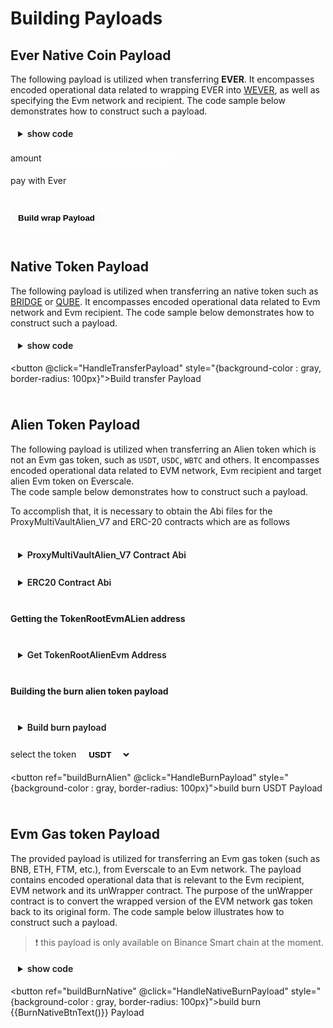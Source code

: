 # Building Payloads

<div class="buildPayload">

## Ever Native Coin Payload

The following payload is utilized when transferring **EVER**. It encompasses encoded operational data related to wrapping EVER into [WEVER](../../../../../docs/addresses.md#wever), as well as specifying the Evm network and recipient. The code sample below demonstrates how to construct such a payload.

<details>
<summary>show code</summary>

```typescript
//initial the Tvm provider as mentioned in prerequisites section

/**
* Encodes evm data into a cell
* @param addr {uint160} : Evm recipient address. Example: "0x0000000000000000000000000000000000000000"
* @param chainId {uint256} : Evm network chain id. Example: "56"
* @callback {tuple} default for child params because of direct token transferring between MultiVault contract and user
*/
const transferPayload = await provider.packIntoCell({
    data: {
      addr: evmRecipient,
      chainId: chainId,
      callback: {
        recipient: "0x0000000000000000000000000000000000000000",
        payload: "",
        strict: false,
      },
    },
    structure: [
      { name: "addr", type: "uint160" },
      { name: "chainId", type: "uint256" },
      {
        name: "callback",
        type: "tuple",
        components: [
          { name: "recipient", type: "uint160" },
          { name: "payload", type: "cell" },
          { name: "strict", type: "bool" },
        ] as const,
      },
    ] as const,
  });

// {randomNonce} is used when encoding and deriving the deployed event address
function getRandomUint(bits: 8 | 16 | 32 | 64 | 128 | 160 | 256 = 32): string {
// eslint-disable-next-line no-bitwise
return Math.abs(~~(Math.random() \* 2 \*\* bits) | 0).toString();
}
let randomNonce: string = getRandomUint();

// base encoded data
const data = await provider.packIntoCell({
data: {
nonce: randomNonce,
network: 1,
transferPayload: transferPayload.boc, // boc is payload string
},
structure: [
{ name: "nonce", type: "uint32" },
{ name: "network", type: "uint8" },
{ name: "transferPayload", type: "cell" },
] as const,
});

// {remainingGasTo} will be Ever user address if asset releasing is done manually and Event closer if automatically.
const remainingGasTo = releaseByEver ? EventCloser : everSender;
/**
* Encodes data about the EVER wrapper
* @param to {address} : WEVER receiver, must be ProxyMultiVaultNativeV_4 which can be found in addresses.
* @param amount {uint128} : Ever amount. Example: "1000000000".
* @param remainingGasTo {address} : remaining gas receiver Ever address. Example: "0:0000000000000000000000000000000000000000000000000000000000000000".
*/
const compounderPayload = await provider.packIntoCell({
data: {
to: ProxyMultiVaultNativeV_4,
amount: locklift.utils.toNano(amount),
remainingGasTo,
payload: data.boc, // boc is payload string
},
structure: [
{ name: "to", type: "address" },
{ name: "amount", type: "uint128" },
{ name: "remainingGasTo", type: "address" },
{ name: "payload", type: "cell" },
] as const,
});
// boc contains the TvmCell payload string and is used as payload.
const boc: string = compounderPayload.boc;

```

</details>

<label for="amount">amount </label>
<input ref="amount" type="number"/>
<br/>

<label class="container">pay with Ever
<input class="checkboxInput" ref="everPay" type="checkbox">
<span class="checkmark"></span>
</label>

<br/>
<button @click="HandleWrapPayload" style="{background-color : gray, border-radius: 100px}">Build wrap Payload</button>

<p class="output-p" ref="wrapPayloadOutput"></p>

## Native Token Payload

The following payload is utilized when transferring an native token such as [BRIDGE](../../../../../docs/addresses.md#bridge) or [QUBE](../../../../../docs/addresses.md#qube). It encompasses encoded operational data related to Evm network and Evm recipient. The code sample below demonstrates how to construct such a payload.

<details>
<summary>show code</summary>

```typescript
//initial the Tvm provider as mentioned in prerequisites section

/**
* Encodes evm data into a cell
* @param addr {uint160} : Evm recipient address. Example: "0x0000000000000000000000000000000000000000"
* @param chainId {uint256} : Evm network chain id. Example: "56"
* @callback {tuple} default for child params because of direct token transferring between MultiVault contract and user

*/
 const transferPayload = await provider.packIntoCell({
    data: {
      addr: evmRecipient,
      chainId: chainId,
      callback: {
        recipient: "0x0000000000000000000000000000000000000000",
        payload: "",
        strict: false,
      },
    },
    structure: [
      { name: "addr", type: "uint160" },
      { name: "chainId", type: "uint256" },
      {
        name: "callback",
        type: "tuple",
        components: [
          { name: "recipient", type: "uint160" },
          { name: "payload", type: "cell" },
          { name: "strict", type: "bool" },
        ] as const,
      },
    ] as const,
  });

  // {randomNonce} is used when encoding and deriving the deployed event address
  function getRandomUint(bits: 8 | 16 | 32 | 64 | 128 | 160 | 256 = 32): string {
  // eslint-disable-next-line no-bitwise
  return Math.abs(~~(Math.random() \* 2 \*\* bits) | 0).toString();
  }
  let randomNonce: string = getRandomUint();

  // base encoded data
  const data = await provider.packIntoCell({
    data: {
      nonce: randomNonce,
      network: 1,
      transferPayload: transferPayload.boc, // boc is payload string
    },
    structure: [
      { name: "nonce", type: "uint32" },
      { name: "network", type: "uint8" },
      { name: "transferPayload", type: "cell" },
    ] as const,
  });

  // boc contains the TvmCell payload string and is used as payload
  const boc: string = data.boc;

```

</details>

<button @click="HandleTransferPayload" style="{background-color : gray, border-radius: 100px}">Build transfer Payload</button>

<p class="output-p" ref="transferPayloadOutput"></p>

## Alien Token Payload

The following payload is utilized when transferring an Alien token which is not an Evm gas token, such as `USDT`, `USDC`, `WBTC` and others. It encompasses encoded operational data related to EVM network, Evm recipient and target alien Evm token on Everscale.\
The code sample below demonstrates how to construct such a payload.

To accomplish that, it is necessary to obtain the Abi files for the ProxyMultiVaultAlien_V7 and ERC-20 contracts which are as follows

<br/>
<details>
<summary>ProxyMultiVaultAlien_V7 Contract Abi</summary>

```typescript
const ProxyMultiVaultAlienV_7Abi = {
  "ABI version": 2,
  version: "2.2",
  header: ["pubkey", "time"],
  functions: [
    {
      name: "constructor",
      inputs: [{ name: "owner_", type: "address" }],
      outputs: [],
    },
    {
      name: "apiVersion",
      inputs: [{ name: "answerId", type: "uint32" }],
      outputs: [{ name: "value0", type: "uint8" }],
    },
    {
      name: "upgrade",
      inputs: [{ name: "code", type: "cell" }],
      outputs: [],
    },
    {
      name: "deriveMergeRouter",
      inputs: [
        { name: "answerId", type: "uint32" },
        { name: "token", type: "address" },
      ],
      outputs: [{ name: "router", type: "address" }],
    },
    {
      name: "deployMergeRouter",
      inputs: [{ name: "token", type: "address" }],
      outputs: [],
    },
    {
      name: "setMergeRouter",
      inputs: [{ name: "_mergeRouter", type: "cell" }],
      outputs: [],
    },
    {
      name: "deriveMergePool",
      inputs: [
        { name: "answerId", type: "uint32" },
        { name: "nonce", type: "uint256" },
      ],
      outputs: [{ name: "pool", type: "address" }],
    },
    {
      name: "deployMergePool",
      inputs: [
        { name: "nonce", type: "uint256" },
        { name: "tokens", type: "address[]" },
        { name: "canonId", type: "uint256" },
      ],
      outputs: [],
    },
    {
      name: "mintTokensByMergePool",
      inputs: [
        { name: "nonce", type: "uint256" },
        { name: "token", type: "address" },
        { name: "amount", type: "uint128" },
        { name: "recipient", type: "address" },
        { name: "remainingGasTo", type: "address" },
        { name: "payload", type: "cell" },
      ],
      outputs: [],
    },
    {
      name: "withdrawTokensToEVMByMergePool",
      inputs: [
        { name: "nonce", type: "uint256" },
        { name: "token", type: "address" },
        { name: "amount", type: "uint128" },
        { name: "recipient", type: "uint160" },
        { name: "remainingGasTo", type: "address" },
        {
          components: [
            { name: "recipient", type: "uint160" },
            { name: "payload", type: "bytes" },
            { name: "strict", type: "bool" },
          ],
          name: "callback",
          type: "tuple",
        },
      ],
      outputs: [],
    },
    {
      name: "withdrawTokensToSolanaByMergePool",
      inputs: [
        { name: "nonce", type: "uint256" },
        { name: "token", type: "address" },
        { name: "amount", type: "uint128" },
        { name: "recipient", type: "uint256" },
        { name: "remainingGasTo", type: "address" },
        {
          components: [
            { name: "account", type: "uint256" },
            { name: "readOnly", type: "bool" },
            { name: "isSigner", type: "bool" },
          ],
          name: "executeAccounts",
          type: "tuple[]",
        },
      ],
      outputs: [],
    },
    {
      name: "upgradeMergePool",
      inputs: [{ name: "pool", type: "address" }],
      outputs: [],
    },
    {
      name: "setMergePoolPlatform",
      inputs: [{ name: "_mergePoolPlatform", type: "cell" }],
      outputs: [],
    },
    {
      name: "setMergePool",
      inputs: [{ name: "_mergePool", type: "cell" }],
      outputs: [],
    },
    {
      name: "onAcceptTokensBurn",
      inputs: [
        { name: "amount", type: "uint128" },
        { name: "value1", type: "address" },
        { name: "value2", type: "address" },
        { name: "remainingGasTo", type: "address" },
        { name: "payload", type: "cell" },
      ],
      outputs: [],
    },
    {
      name: "onEventConfirmedExtended",
      inputs: [
        {
          components: [
            {
              components: [
                { name: "eventTransaction", type: "uint256" },
                { name: "eventIndex", type: "uint32" },
                { name: "eventData", type: "cell" },
                { name: "eventBlockNumber", type: "uint32" },
                { name: "eventBlock", type: "uint256" },
              ],
              name: "voteData",
              type: "tuple",
            },
            { name: "configuration", type: "address" },
            { name: "staking", type: "address" },
            { name: "chainId", type: "uint32" },
          ],
          name: "value0",
          type: "tuple",
        },
        { name: "meta", type: "cell" },
        { name: "remainingGasTo", type: "address" },
      ],
      outputs: [],
    },
    {
      name: "onSolanaEventConfirmedExtended",
      inputs: [
        {
          components: [
            {
              components: [
                { name: "accountSeed", type: "uint128" },
                { name: "slot", type: "uint64" },
                { name: "blockTime", type: "uint64" },
                { name: "txSignature", type: "string" },
                { name: "eventData", type: "cell" },
              ],
              name: "voteData",
              type: "tuple",
            },
            { name: "configuration", type: "address" },
            { name: "staking", type: "address" },
          ],
          name: "value0",
          type: "tuple",
        },
        { name: "meta", type: "cell" },
        { name: "remainingGasTo", type: "address" },
      ],
      outputs: [],
    },
    {
      name: "mint",
      inputs: [
        { name: "token", type: "address" },
        { name: "amount", type: "uint128" },
        { name: "recipient", type: "address" },
        { name: "payload", type: "cell" },
      ],
      outputs: [],
    },
    {
      name: "burn",
      inputs: [
        { name: "token", type: "address" },
        { name: "amount", type: "uint128" },
        { name: "walletOwner", type: "address" },
      ],
      outputs: [],
    },
    {
      name: "deployEVMAlienToken",
      inputs: [
        { name: "chainId", type: "uint256" },
        { name: "token", type: "uint160" },
        { name: "name", type: "string" },
        { name: "symbol", type: "string" },
        { name: "decimals", type: "uint8" },
        { name: "remainingGasTo", type: "address" },
      ],
      outputs: [],
    },
    {
      name: "deploySolanaAlienToken",
      inputs: [
        { name: "token", type: "uint256" },
        { name: "name", type: "string" },
        { name: "symbol", type: "string" },
        { name: "decimals", type: "uint8" },
        { name: "remainingGasTo", type: "address" },
      ],
      outputs: [],
    },
    {
      name: "deriveEVMAlienTokenRoot",
      inputs: [
        { name: "answerId", type: "uint32" },
        { name: "chainId", type: "uint256" },
        { name: "token", type: "uint160" },
        { name: "name", type: "string" },
        { name: "symbol", type: "string" },
        { name: "decimals", type: "uint8" },
      ],
      outputs: [{ name: "value0", type: "address" }],
    },
    {
      name: "deriveSolanaAlienTokenRoot",
      inputs: [
        { name: "answerId", type: "uint32" },
        { name: "token", type: "uint256" },
        { name: "name", type: "string" },
        { name: "symbol", type: "string" },
        { name: "decimals", type: "uint8" },
      ],
      outputs: [{ name: "value0", type: "address" }],
    },
    {
      name: "getConfiguration",
      inputs: [{ name: "answerId", type: "uint32" }],
      outputs: [
        {
          components: [
            { name: "everscaleConfiguration", type: "address" },
            { name: "evmConfigurations", type: "address[]" },
            { name: "alienTokenRootCode", type: "cell" },
            { name: "alienTokenWalletCode", type: "cell" },
            { name: "alienTokenWalletPlatformCode", type: "cell" },
          ],
          name: "value0",
          type: "tuple",
        },
        {
          components: [
            { name: "everscaleConfiguration", type: "address" },
            { name: "solanaConfiguration", type: "address" },
            { name: "alienTokenRootCode", type: "cell" },
            { name: "alienTokenWalletCode", type: "cell" },
            { name: "alienTokenWalletPlatformCode", type: "cell" },
          ],
          name: "value1",
          type: "tuple",
        },
      ],
    },
    {
      name: "setEVMConfiguration",
      inputs: [
        {
          components: [
            { name: "everscaleConfiguration", type: "address" },
            { name: "evmConfigurations", type: "address[]" },
            { name: "alienTokenRootCode", type: "cell" },
            { name: "alienTokenWalletCode", type: "cell" },
            { name: "alienTokenWalletPlatformCode", type: "cell" },
          ],
          name: "_config",
          type: "tuple",
        },
        { name: "remainingGasTo", type: "address" },
      ],
      outputs: [],
    },
    {
      name: "setSolanaConfiguration",
      inputs: [
        {
          components: [
            { name: "everscaleConfiguration", type: "address" },
            { name: "solanaConfiguration", type: "address" },
            { name: "alienTokenRootCode", type: "cell" },
            { name: "alienTokenWalletCode", type: "cell" },
            { name: "alienTokenWalletPlatformCode", type: "cell" },
          ],
          name: "_config",
          type: "tuple",
        },
        { name: "remainingGasTo", type: "address" },
      ],
      outputs: [],
    },
    {
      name: "setManager",
      inputs: [{ name: "_manager", type: "address" }],
      outputs: [],
    },
    {
      name: "sendMessage",
      inputs: [
        { name: "recipient", type: "address" },
        { name: "message", type: "cell" },
      ],
      outputs: [],
    },
    {
      name: "transferOwnership",
      inputs: [{ name: "newOwner", type: "address" }],
      outputs: [],
    },
    {
      name: "renounceOwnership",
      inputs: [],
      outputs: [],
    },
    {
      name: "owner",
      inputs: [],
      outputs: [{ name: "owner", type: "address" }],
    },
    {
      name: "manager",
      inputs: [],
      outputs: [{ name: "manager", type: "address" }],
    },
    {
      name: "mergeRouter",
      inputs: [],
      outputs: [{ name: "mergeRouter", type: "cell" }],
    },
    {
      name: "mergePool",
      inputs: [],
      outputs: [{ name: "mergePool", type: "cell" }],
    },
    {
      name: "mergePoolPlatform",
      inputs: [],
      outputs: [{ name: "mergePoolPlatform", type: "cell" }],
    },
    {
      name: "mergePoolVersion",
      inputs: [],
      outputs: [{ name: "mergePoolVersion", type: "uint8" }],
    },
    {
      name: "_randomNonce",
      inputs: [],
      outputs: [{ name: "_randomNonce", type: "uint256" }],
    },
  ],
  data: [{ key: 1, name: "_randomNonce", type: "uint256" }],
  events: [
    {
      name: "OwnershipTransferred",
      inputs: [
        { name: "previousOwner", type: "address" },
        { name: "newOwner", type: "address" },
      ],
      outputs: [],
    },
    {
      name: "SolanaAlienTransfer",
      inputs: [
        { name: "base_token", type: "uint256" },
        { name: "name", type: "string" },
        { name: "symbol", type: "string" },
        { name: "decimals", type: "uint8" },
        { name: "amount", type: "uint128" },
        { name: "sol_amount", type: "uint64" },
        { name: "recipient", type: "address" },
        { name: "payload", type: "bytes" },
      ],
      outputs: [],
    },
    {
      name: "EVMAlienTransfer",
      inputs: [
        { name: "token", type: "uint160" },
        { name: "amount", type: "uint128" },
        { name: "recipient", type: "uint160" },
        { name: "chainId", type: "uint256" },
        { name: "callback_recipient", type: "uint160" },
        { name: "callback_payload", type: "bytes" },
        { name: "callback_strict", type: "bool" },
      ],
      outputs: [],
    },
  ],
  fields: [
    { name: "_pubkey", type: "uint256" },
    { name: "_timestamp", type: "uint64" },
    { name: "_constructorFlag", type: "bool" },
    { name: "owner", type: "address" },
    {
      components: [
        { name: "everscaleConfiguration", type: "address" },
        { name: "solanaConfiguration", type: "address" },
        { name: "alienTokenRootCode", type: "cell" },
        { name: "alienTokenWalletCode", type: "cell" },
        { name: "alienTokenWalletPlatformCode", type: "cell" },
      ],
      name: "solanaConfiguration",
      type: "tuple",
    },
    {
      components: [
        { name: "everscaleConfiguration", type: "address" },
        { name: "evmConfigurations", type: "address[]" },
        { name: "alienTokenRootCode", type: "cell" },
        { name: "alienTokenWalletCode", type: "cell" },
        { name: "alienTokenWalletPlatformCode", type: "cell" },
      ],
      name: "evmConfiguration",
      type: "tuple",
    },
    { name: "api_version", type: "uint8" },
    { name: "manager", type: "address" },
    { name: "mergeRouter", type: "cell" },
    { name: "mergePool", type: "cell" },
    { name: "mergePoolPlatform", type: "cell" },
    { name: "mergePoolVersion", type: "uint8" },
    { name: "_randomNonce", type: "uint256" },
  ],
} as const;
```

</details>

<br/>
<details>
<summary>ERC20 Contract Abi</summary>

```typescript
const ERC20Abi = {
  _format: "hh-sol-artifact-1",
  contractName: "ERC20",
  sourceName: "@openzeppelin/contracts/token/ERC20/ERC20.sol",
  abi: [
    {
      inputs: [
        {
          internalType: "string",
          name: "name_",
          type: "string",
        },
        {
          internalType: "string",
          name: "symbol_",
          type: "string",
        },
      ],
      stateMutability: "nonpayable",
      type: "constructor",
    },
    {
      anonymous: false,
      inputs: [
        {
          indexed: true,
          internalType: "address",
          name: "owner",
          type: "address",
        },
        {
          indexed: true,
          internalType: "address",
          name: "spender",
          type: "address",
        },
        {
          indexed: false,
          internalType: "uint256",
          name: "value",
          type: "uint256",
        },
      ],
      name: "Approval",
      type: "event",
    },
    {
      anonymous: false,
      inputs: [
        {
          indexed: true,
          internalType: "address",
          name: "from",
          type: "address",
        },
        {
          indexed: true,
          internalType: "address",
          name: "to",
          type: "address",
        },
        {
          indexed: false,
          internalType: "uint256",
          name: "value",
          type: "uint256",
        },
      ],
      name: "Transfer",
      type: "event",
    },
    {
      inputs: [
        {
          internalType: "address",
          name: "owner",
          type: "address",
        },
        {
          internalType: "address",
          name: "spender",
          type: "address",
        },
      ],
      name: "allowance",
      outputs: [
        {
          internalType: "uint256",
          name: "",
          type: "uint256",
        },
      ],
      stateMutability: "view",
      type: "function",
    },
    {
      inputs: [
        {
          internalType: "address",
          name: "spender",
          type: "address",
        },
        {
          internalType: "uint256",
          name: "amount",
          type: "uint256",
        },
      ],
      name: "approve",
      outputs: [
        {
          internalType: "bool",
          name: "",
          type: "bool",
        },
      ],
      stateMutability: "nonpayable",
      type: "function",
    },
    {
      inputs: [
        {
          internalType: "address",
          name: "account",
          type: "address",
        },
      ],
      name: "balanceOf",
      outputs: [
        {
          internalType: "uint256",
          name: "",
          type: "uint256",
        },
      ],
      stateMutability: "view",
      type: "function",
    },
    {
      inputs: [],
      name: "decimals",
      outputs: [
        {
          internalType: "uint8",
          name: "",
          type: "uint8",
        },
      ],
      stateMutability: "view",
      type: "function",
    },
    {
      inputs: [
        {
          internalType: "address",
          name: "spender",
          type: "address",
        },
        {
          internalType: "uint256",
          name: "subtractedValue",
          type: "uint256",
        },
      ],
      name: "decreaseAllowance",
      outputs: [
        {
          internalType: "bool",
          name: "",
          type: "bool",
        },
      ],
      stateMutability: "nonpayable",
      type: "function",
    },
    {
      inputs: [
        {
          internalType: "address",
          name: "spender",
          type: "address",
        },
        {
          internalType: "uint256",
          name: "addedValue",
          type: "uint256",
        },
      ],
      name: "increaseAllowance",
      outputs: [
        {
          internalType: "bool",
          name: "",
          type: "bool",
        },
      ],
      stateMutability: "nonpayable",
      type: "function",
    },
    {
      inputs: [],
      name: "name",
      outputs: [
        {
          internalType: "string",
          name: "",
          type: "string",
        },
      ],
      stateMutability: "view",
      type: "function",
    },
    {
      inputs: [],
      name: "symbol",
      outputs: [
        {
          internalType: "string",
          name: "",
          type: "string",
        },
      ],
      stateMutability: "view",
      type: "function",
    },
    {
      inputs: [],
      name: "totalSupply",
      outputs: [
        {
          internalType: "uint256",
          name: "",
          type: "uint256",
        },
      ],
      stateMutability: "view",
      type: "function",
    },
    {
      inputs: [
        {
          internalType: "address",
          name: "to",
          type: "address",
        },
        {
          internalType: "uint256",
          name: "amount",
          type: "uint256",
        },
      ],
      name: "transfer",
      outputs: [
        {
          internalType: "bool",
          name: "",
          type: "bool",
        },
      ],
      stateMutability: "nonpayable",
      type: "function",
    },
    {
      inputs: [
        {
          internalType: "address",
          name: "from",
          type: "address",
        },
        {
          internalType: "address",
          name: "to",
          type: "address",
        },
        {
          internalType: "uint256",
          name: "amount",
          type: "uint256",
        },
      ],
      name: "transferFrom",
      outputs: [
        {
          internalType: "bool",
          name: "",
          type: "bool",
        },
      ],
      stateMutability: "nonpayable",
      type: "function",
    },
  ],
  bytecode: "",
  deployedBytecode: "",
  linkReferences: {},
  deployedLinkReferences: {},
};
```

</details>
<br/>

#### Getting the TokenRootEvmALien address

<br/>
<details>
<summary>Get TokenRootAlienEvm Address</summary>

```typescript
// Import the following libraries
import { ethers } from "ethers";
import ERC20Abi from "../artifacts/EvmAbi/abi/ERC20.json";

//Initialize the Evm and Tvm provider

/**
 * Fetches the ProxyMultiVaultAlienV_7 contract.
 * @param ProxyMultivaultAlienV_7Abi {JSON} The ProxyMultiVaultAlienV_7 contract abi
 * @param ProxyMultiVaultAlienV_7Addr {Address} The ProxyMultiVaultAlienV_7 contract address. can be found in addresses section
 */
const proxyMVAlienV_7 = new TvmProvider.Contract(
  ProxyMultiVaultAlienV_7Abi,
  ProxyMultiVaultAlienV_7Addr
);

/**
 * Fetches the target token contract
 * @param EvmTokenAddress {Address} The target token address on the Evm network
 * @param ERC20Abi.abi {JSON} The erc-20 contract abi
 * @param EvmPRovider instructions on prerequisites section
 */
const ERC20Token = new ethers.Contract(
  EvmTokenAddress,
  ERC20Abi.abi,
  EvmProvider
);

// Fetching the erc-20 token details
const [name, symbol, decimals] = await Promise.all<[string, string, number]>([
  await ERC20Token.name(),
  await ERC20Token.symbol(),
  await ERC20Token.decimals(),
]);

// Fetching the chain id
const chainId: string = (await EvmProvider.getNetwork()).chainId.toString();

/**
 * @param answerId {number} answer id
 * @param chainId {string} The current provider chain id
 * @param token {string} the Evm token address. e.g. "0x1234"
 * @param name {string} the name of the token
 * @param symbol {string} the symbol of the token
 * @param decimals {string} the decimals of the token
 */
const TargetTokenRootAlienEvm = (
  await proxyMVAlienV_7.methods
    .deriveEVMAlienTokenRoot({
      answerId: 0,
      chainId: chainId,
      token: EvmTokenAddress, // the raw address string of target token
      name: name,
      symbol: symbol,
      decimals: decimals.toString(),
    })
    .call({})
).value0;
```

</details>
<br/>

#### Building the burn alien token payload

<br/>
<details>
<summary>Build burn payload</summary>

```typescript
//initial the Tvm provider as mentioned in prerequisites section

/**
 * Encodes evm data into a cell
 * @param addr {uint160} Evm recipient address. Example: "0x0000000000000000000000000000000000000000"
 * @callback {tuple} default for child params because of direct token transferring between MultiVault contract and user
 * */
const operationPayload = await provider.packIntoCell({
    data: {
      addr: evmRecipient,
      callback: {
        recipient: "0x0000000000000000000000000000000000000000",
        payload: "",
        strict: false,
      },
    },
    structure: [
      { name: "addr", type: "uint160" },
      {
        name: "callback",
        type: "tuple",
        components: [
          { name: "recipient", type: "uint160" },
          { name: "payload", type: "cell" },
          { name: "strict", type: "bool" },
        ] as const,
      },
    ] as const,
  });
  // base encoded data
  const payload = await provider.packIntoCell({
    data: {
      network: 1,
      withdrawPayload: operationPayload.boc,
    },
    structure: [
      { name: "network", type: "uint8" },
      { name: "withdrawPayload", type: "cell" },
    ] as const,
  });

  // {randomNonce} is used when encoding and deriving the deployed event address
  function getRandomUint(bits: 8 | 16 | 32 | 64 | 128 | 160 | 256 = 32): string {
  // eslint-disable-next-line no-bitwise
  return Math.abs(~~(Math.random() \* 2 \*\* bits) | 0).toString();
  }
  let randomNonce: string = getRandomUint();
  // Encodes TokenRootAlienEVM and base encoded data
  /**
   * @param targetToken {ever address} represents an alternative version of the token on Everscale, differing from its standard counterpart. Example: "0:0000000000000000000000000000000000000000000000000000000000000000".
   * @note all different versions of tokens can be found in addresses section
   * */
    const data = await provider.packIntoCell({
    data: {
      nonce: randNonce,
      type: 0,
      targetToken: TargetTokenRootAlienEvm, // TokenRootAlienEvm, derived in previous code sample
      operationPayload: payload.boc,
    },
    structure: [
      { name: "nonce", type: "uint32" },
      { name: "type", type: "uint8" },
      { name: "targetToken", type: "address" },
      { name: "operationPayload", type: "cell" },
    ] as const,
  });
  // boc contains the TvmCell payload string and is used as payload
  const boc: string = data.boc;

```

</details>
<br/>
<label for="burnToken">select the token </label>
<select @change="HandleSelection" ref="burnToken" >
  <option value="USDT" selected >USDT</option>
  <option value="USDC" >USDC</option>
  <option value="WBTC" >WBTC</option>
  <option value="DAI" >DAI</option>

</select>

<br/>

<button ref="buildBurnAlien" @click="HandleBurnPayload" style="{background-color : gray, border-radius: 100px}">build burn USDT Payload</button>

<p class="output-p" ref="burnPayloadOutput"></p>

## Evm Gas token Payload

The provided payload is utilized for transferring an Evm gas token (such as BNB, ETH, FTM, etc.), from Everscale to an Evm network. The payload contains encoded operational data that is relevant to the Evm recipient, EVM network and its unWrapper contract. The purpose of the unWrapper contract is to convert the wrapped version of the EVM network gas token back to its original form. The code sample below illustrates how to construct such a payload.

> ❗ this payload is only available on Binance Smart chain at the moment.

<details>
<summary>show code</summary>

```typescript
//initial the Tvm provider as mentioned in prerequisites section

  /**
   * Encodes data about unWrapper of wrapped version of the target Evm network native coin (BNB, ETH, ...).
   * @param addr {uint160} Wrapped coin unWrapper contract address. Example: "0x0000000000000000000000000000000000000000"
   * @param recipient {uint160} Wrapped coin unWrapper contract address. Example: "0x0000000000000000000000000000000000000000"
   * @param payload {bytes} Encoded data related to Evm recipient address. "0x0"
   */
  const burnPayload = await provider.packIntoCell({
    data: {
      addr: unWrapper,
      callback: {
        recipient: unWrapper,
        payload: encodeBase64(web3.eth.abi.encodeParameters(["address"], [evmRecipient])) ?? "",
        strict: false,
      },
    },
    structure: [
      { name: "addr", type: "uint160" },
      {
        name: "callback",
        type: "tuple",
        components: [
          { name: "recipient", type: "uint160" },
          { name: "payload", type: "bytes" },
          { name: "strict", type: "bool" },
        ] as const,
      },
    ] as const,
  });

  // {randomNonce} is used when encoding and deriving the deployed event address
  function getRandomUint(bits: 8 | 16 | 32 | 64 | 128 | 160 | 256 = 32): string {
  // eslint-disable-next-line no-bitwise
  return Math.abs(~~(Math.random() \* 2 \*\* bits) | 0).toString();
  }
  let randomNonce: string = getRandomUint();

  // base encoded data
  const data = await provider.packIntoCell({
    data: {
      nonce: randomNonce,
      network: 1,
      burnPayload: burnPayload.boc,
    },
    structure: [
      { name: "nonce", type: "uint32" },
      { name: "network", type: "uint8" },
      { name: "burnPayload", type: "cell" },
    ] as const,
  });

  // boc contains the TvmCell payload string and is used as payload
  const boc: string = data.boc;

```

</details>

<button ref="buildBurnNative" @click="HandleNativeBurnPayload" style="{background-color : gray, border-radius: 100px}">build burn {{BurnNativeBtnText()}} Payload </button>

<p class="output-p" ref="burnNativePayloadOutput"></p>

</div>

<script lang="ts" >
import { usePayloadBuilders } from "../../../providers/usePayloadBuilders";
import { defineComponent, ref, onMounted } from "vue";
import { Address } from "Everscale-inpage-provider";
import {deployedContracts} from "../../../providers/helpers/EvmConstants";
import {useEvmProvider} from "../../../../providers/useEvmProvider"
import {ethers} from "ethers" 
export default defineComponent({
  name: "buildPayload",
  setup() {
    const {
      buildWrapPayload,
      buildTransferPayload,
      buildBurnPayloadForEvmAlienToken,
      buildBurnPayloadForEvmNativeToken,
      format,
    } = usePayloadBuilders();

    onMounted(async ()=>{
      await useEvmProvider().MetaMaskProvider().on('chainChanged', (chainId) => window.location.reload());
    })
    const BurnNativeBtnText = () => {
     return useEvmProvider().getSymbol()
      }
    async function HandleWrapPayload() {
      this.$refs.wrapPayloadOutput.innerHTML = "processing ...";
      if (Number(this.$refs.amount.value) <= 0) {
        this.$refs.wrapPayloadOutput.innerHTML = "ERROR: please enter a valid number !!";
        return
      }
      var wrapPayloadOutput = await buildWrapPayload(
        this.$refs.amount.value.toString(),
        this.$refs.everPay.checked
      );
      this.$refs.wrapPayloadOutput.innerHTML = format(wrapPayloadOutput);
    }
    async function HandleTransferPayload() {
      this.$refs.transferPayloadOutput.innerHTML = "processing ...";
      var transferPayloadOutput = await buildTransferPayload();
      this.$refs.transferPayloadOutput.innerHTML = format(
        transferPayloadOutput
      );
    }
    async function HandleBurnPayload() {
      this.$refs.burnPayloadOutput.innerHTML = "processing ...";
      const EvmProvider = new ethers.BrowserProvider(useEvmProvider().MetaMaskProvider())
      var burnPayloadOutput = await buildBurnPayloadForEvmAlienToken(
        deployedContracts[Number((await EvmProvider.getNetwork()).chainId.toString())][this.$refs.burnToken.value]
      );
      this.$refs.burnPayloadOutput.innerHTML = format(burnPayloadOutput);
    }
    async function HandleNativeBurnPayload() {
      this.$refs.burnNativePayloadOutput.innerHTML = "processing ...";
      var burnNativePayloadOutput = await buildBurnPayloadForEvmNativeToken();
      this.$refs.burnNativePayloadOutput.innerHTML = format(
        burnNativePayloadOutput
      );
    } 
    async function HandleSelection(){
    this.$refs.buildBurnAlien.innerHTML = ` build burn ${this.$refs.burnToken.value} payload`
    }
    return {
      HandleWrapPayload,
      HandleTransferPayload,
      HandleBurnPayload,
      HandleNativeBurnPayload,
      HandleSelection,
      BurnNativeBtnText
    };
  },
});
</script>

<style>
  button, input, details, select, .output-p{
  background-color: var(--vp-c-bg-mute);
  transition: background-color 0.1s;
  padding: 5px 12px;
  border: 1px solid var(--vp-c-divider);
  border-radius: 8px;
  font-weight: 600;
  margin-right: 0.5rem;
  cursor : pointer;  
}
.container {
  display: flex;
  position: relative;
  margin-bottom: 12px;
  cursor: pointer;
  -webkit-user-select: none;
  -moz-user-select: none;
  -ms-user-select: none;
  user-select: none;
}

.container .checkboxInput {
  position: absolute;
  opacity: 0;
  cursor: pointer;
  height: 0;
  width: 0;
  
}

.checkmark {
  position: relative;
  top: 0;
  left: 0;
  height: 25px;
  width: 25px;
  background-color: var(--vp-c-bg-mute);
  border: 1px solid var(--vp-c-divider);
  border-radius : 8px;
  margin-left: 10px;
}

.container input:checked ~ .checkmark {
  background-color: rgb(16, 185, 129);
}

.checkmark:after {
  content: "";
  position: absolute;
  display: none;
}

.container input:checked ~ .checkmark:after {
  display: block;
}

.container .checkmark:after {
  left: 9px;
  top: 5px;
  width: 5px;
  height: 10px;
  border: solid white;
  border-width: 0 3px 3px 0;
  -webkit-transform: rotate(45deg);
  -ms-transform: rotate(45deg);
  transform: rotate(45deg);
}
</style>
